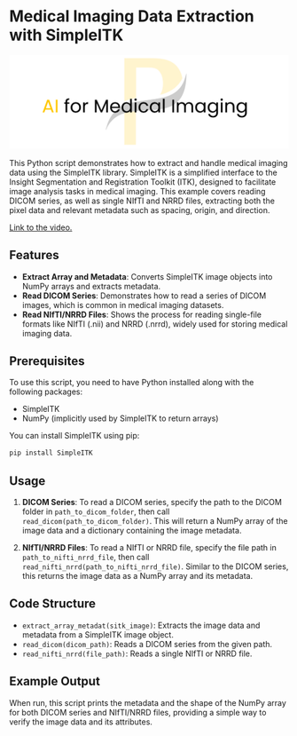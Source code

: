 # Medical Imaging Data Extraction with SimpleITK
![Alt text](../assets/pycad.png)

This Python script demonstrates how to extract and handle medical imaging data using the SimpleITK library. SimpleITK is a simplified interface to the Insight Segmentation and Registration Toolkit (ITK), designed to facilitate image analysis tasks in medical imaging. This example covers reading DICOM series, as well as single NIfTI and NRRD files, extracting both the pixel data and relevant metadata such as spacing, origin, and direction.

[Link to the video.](https://youtu.be/-Tcnoak4hP0?si=YyQtrJ02jwuVDpHg)

## Features

- **Extract Array and Metadata**: Converts SimpleITK image objects into NumPy arrays and extracts metadata.
- **Read DICOM Series**: Demonstrates how to read a series of DICOM images, which is common in medical imaging datasets.
- **Read NIfTI/NRRD Files**: Shows the process for reading single-file formats like NIfTI (.nii) and NRRD (.nrrd), widely used for storing medical imaging data.

## Prerequisites

To use this script, you need to have Python installed along with the following packages:
- SimpleITK
- NumPy (implicitly used by SimpleITK to return arrays)

You can install SimpleITK using pip:

```bash
pip install SimpleITK
```

## Usage
1. **DICOM Series**: To read a DICOM series, specify the path to the DICOM folder in `path_to_dicom_folder`, then call `read_dicom(path_to_dicom_folder)`. This will return a NumPy array of the image data and a dictionary containing the image metadata.

2. **NIfTI/NRRD Files**: To read a NIfTI or NRRD file, specify the file path in `path_to_nifti_nrrd_file`, then call `read_nifti_nrrd(path_to_nifti_nrrd_file)`. Similar to the DICOM series, this returns the image data as a NumPy array and its metadata.

## Code Structure
- `extract_array_metadat(sitk_image)`: Extracts the image data and metadata from a SimpleITK image object.
- `read_dicom(dicom_path)`: Reads a DICOM series from the given path.
- `read_nifti_nrrd(file_path)`: Reads a single NIfTI or NRRD file.

## Example Output
When run, this script prints the metadata and the shape of the NumPy array for both DICOM series and NIfTI/NRRD files, providing a simple way to verify the image data and its attributes.
